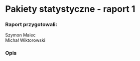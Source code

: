 # Pakiety statystyczne - raport 1
 
### Raport przygotowali:
Szymon Malec <br>
Michał Wiktorowski
 
### Opis
